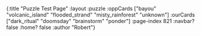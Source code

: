 {:title "Puzzle Test Page"
 :layout :puzzle
 :oppCards ["bayou" "volcanic_island" "flooded_strand" "misty_rainforest" "unknown"]
 :ourCards ["dark_ritual" "doomsday" "brainstorm" "ponder"]
 :page-index 821
 :navbar? false
 :home? false
 :author "Robert"}


